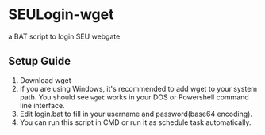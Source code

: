 # SEULogin-wget
a BAT script to login SEU webgate



## Setup Guide

1. Download wget
2. if you are using Windows, it's recommended to add wget to your system path. You should see `wget` works in your DOS or Powershell command line interface.
3. Edit login.bat to fill in your username and password(base64 encoding).
4. You can run this script in CMD or run it as schedule task automatically.